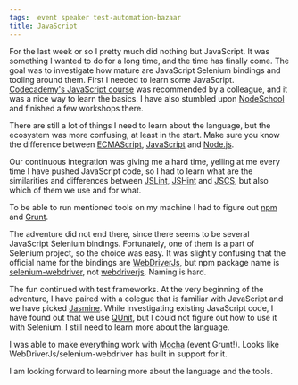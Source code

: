```yaml
---
tags:  event speaker test-automation-bazaar
title: JavaScript
---
```

For the last week or so I pretty much did nothing but JavaScript. It was something I wanted to do for a long time, and the time has finally come. The goal was to investigate how mature are JavaScript Selenium bindings and tooling around them. First I needed to learn some JavaScript. [Codecademy's JavaScript course](https://www.codecademy.com/learn/javascript) was recommended by a colleague, and it was a nice way to learn the basics. I have also stumbled upon [NodeSchool](http://nodeschool.io/) and finished a few workshops there.

There are still a lot of things I need to learn about the language, but the ecosystem was more confusing, at least in the start. Make sure you know the difference between [ECMAScript](https://en.wikipedia.org/wiki/ECMAScript), [JavaScript](https://en.wikipedia.org/wiki/JavaScript) and [Node.js](https://en.wikipedia.org/wiki/Node.js).

Our continuous integration was giving me a hard time, yelling at me every time I have pushed JavaScript code, so I had to learn what are the similarities and differences between [JSLint](https://en.wikipedia.org/wiki/JSLint), [JSHint](https://en.wikipedia.org/wiki/JSHint) and [JSCS](http://jscs.info/), but also which of them we use and for what.

To be able to run mentioned tools on my machine I had to figure out [npm](https://en.wikipedia.org/wiki/Npm_%28software%29) and [Grunt](http://gruntjs.com/).

The adventure did not end there, since there seems to be several JavaScript Selenium bindings. Fortunately, one of them is a part of Selenium project, so the choice was easy. It was slightly confusing that the official name for the bindings are [WebDriverJs](https://github.com/SeleniumHQ/selenium/wiki/WebDriverJs), but npm package name is [selenium-webdriver](https://www.npmjs.com/package/selenium-webdriver), not [webdriverjs](https://www.npmjs.com/package/webdriverjs). Naming is hard.

The fun continued with test frameworks. At the very beginning of the adventure, I have paired with a colegue that is familiar with JavaScript and we have picked [Jasmine](https://en.wikipedia.org/wiki/Jasmine_%28JavaScript_framework%29). While investigating existing JavaScript code, I have found out that we use [QUnit](https://en.wikipedia.org/wiki/QUnit), but I could not figure out how to use it with Selenium. I still need to learn more about the language.

I was able to make everything work with [Mocha](https://en.wikipedia.org/wiki/Mocha_%28JavaScript_framework%29) (event Grunt!). Looks like WebDriverJs/selenium-webdriver has built in support for it.

I am looking forward to learning more about the language and the tools.
